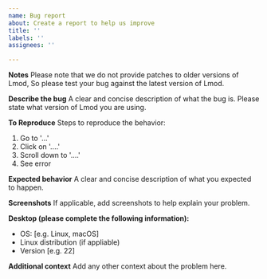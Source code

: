 ```yaml
---
name: Bug report
about: Create a report to help us improve
title: ''
labels: ''
assignees: ''

---
```


**Notes**
Please note that we do not provide patches to older versions of Lmod, So please test your bug against the latest version of Lmod.  

**Describe the bug**
A clear and concise description of what the bug is.  Please state what version of Lmod you are using.

**To Reproduce**
Steps to reproduce the behavior:
1. Go to '...'
2. Click on '....'
3. Scroll down to '....'
4. See error

**Expected behavior**
A clear and concise description of what you expected to happen.

**Screenshots**
If applicable, add screenshots to help explain your problem.

**Desktop (please complete the following information):**
 - OS: [e.g. Linux, macOS]
 - Linux distribution (if appliable)
 - Version [e.g. 22]

**Additional context**
Add any other context about the problem here.
